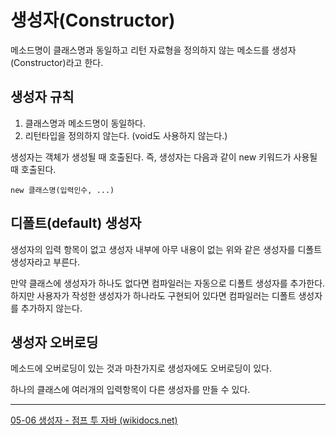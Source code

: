 # 생성자(Constructor)
메소드명이 클래스명과 동일하고 리턴 자료형을 정의하지 않는 메소드를 생성자(Constructor)라고 한다.

## 생성자 규칙
1.  클래스명과 메소드명이 동일하다.
2.  리턴타입을 정의하지 않는다. (void도 사용하지 않는다.)

생성자는 객체가 생성될 때 호출된다. 즉, 생성자는 다음과 같이 new 키워드가 사용될 때 호출된다.

```
new 클래스명(입력인수, ...)
```


## 디폴트(default) 생성자

생성자의 입력 항목이 없고 생성자 내부에 아무 내용이 없는 위와 같은 생성자를 디폴트 생성자라고 부른다.

만약 클래스에 생성자가 하나도 없다면 컴파일러는 자동으로 디폴트 생성자를 추가한다. 하지만 사용자가 작성한 생성자가 하나라도 구현되어 있다면 컴파일러는 디폴트 생성자를 추가하지 않는다.


## 생성자 오버로딩
메소드에 오버로딩이 있는 것과 마찬가지로 생성자에도 오버로딩이 있다.  

하나의 클래스에 여러개의 입력항목이 다른 생성자를 만들 수 있다.

---

[05-06 생성자 - 점프 투 자바 (wikidocs.net)](https://wikidocs.net/281)